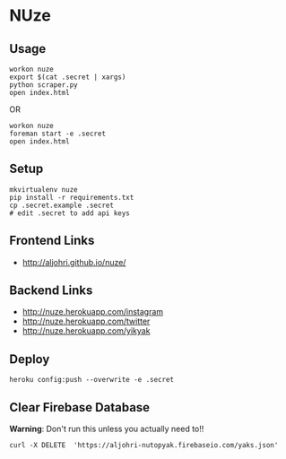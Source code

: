 # NUze

## Usage

```
workon nuze
export $(cat .secret | xargs)
python scraper.py
open index.html
```

OR

```
workon nuze
foreman start -e .secret
open index.html
```

## Setup
```
mkvirtualenv nuze
pip install -r requirements.txt
cp .secret.example .secret
# edit .secret to add api keys
```

## Frontend Links
- http://aljohri.github.io/nuze/

## Backend Links
- http://nuze.herokuapp.com/instagram
- http://nuze.herokuapp.com/twitter
- http://nuze.herokuapp.com/yikyak

## Deploy
```
heroku config:push --overwrite -e .secret
```

## Clear Firebase Database
**Warning**: Don't run this unless you actually need to!!
```
curl -X DELETE  'https://aljohri-nutopyak.firebaseio.com/yaks.json'
```
